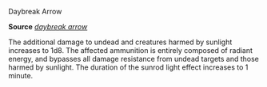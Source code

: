 Daybreak Arrow

**Source** [_daybreak arrow_](/pathfinderRPG/prd/ultimateCombat/spells/daybreakArrow.html#_daybreak-arrow)

The additional damage to undead and creatures harmed by sunlight increases to 1d8. The affected ammunition is entirely composed of radiant energy, and bypasses all damage resistance from undead targets and those harmed by sunlight. The duration of the sunrod light effect increases to 1 minute.

